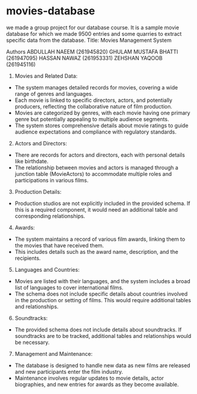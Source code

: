 # movies-database
we made a group project for our database course. It is a sample movie database for which we made 9500 entries and some quarries to extract specific data from the database.
Title: Movies Management System

Authors
ABDULLAH NAEEM (261945820)
GHULAM MUSTAFA BHATTI (261947095)
HASSAN NAWAZ (261953331)
ZEHSHAN YAQOOB (261945116)

1.  Movies and Related Data: 
   - The system manages detailed records for movies, covering a wide range of genres and languages.
   - Each movie is linked to specific directors, actors, and potentially producers, reflecting the collaborative nature of film production.
   - Movies are categorized by genres, with each movie having one primary genre but potentially appealing to multiple audience segments.
   - The system stores comprehensive details about movie ratings to guide audience expectations and compliance with regulatory standards.

2.  Actors and Directors: 
   - There are records for actors and directors, each with personal details like birthdate.
   - The relationship between movies and actors is managed through a junction table (MovieActors) to accommodate multiple roles and participations in various films.

3.  Production Details: 
   - Production studios are not explicitly included in the provided schema. If this is a required component, it would need an additional table and corresponding relationships.

4.  Awards: 
   - The system maintains a record of various film awards, linking them to the movies that have received them.
   - This includes details such as the award name, description, and the recipients.

5.  Languages and Countries: 
   - Movies are listed with their languages, and the system includes a broad list of languages to cover international films.
   - The schema does not include specific details about countries involved in the production or setting of films. This would require additional tables and relationships.

6.  Soundtracks: 
   - The provided schema does not include details about soundtracks. If soundtracks are to be tracked, additional tables and relationships would be necessary.

7.  Management and Maintenance: 
   - The database is designed to handle new data as new films are released and new participants enter the film industry.
   - Maintenance involves regular updates to movie details, actor biographies, and new entries for awards as they become available.


